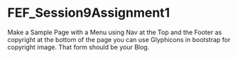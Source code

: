 # FEF_Session9Assignment1
Make a Sample Page with a Menu using Nav at the Top and the Footer as copyright at the bottom of the page you can use Glyphicons in bootstrap for copyright image. That form should be your Blog.
